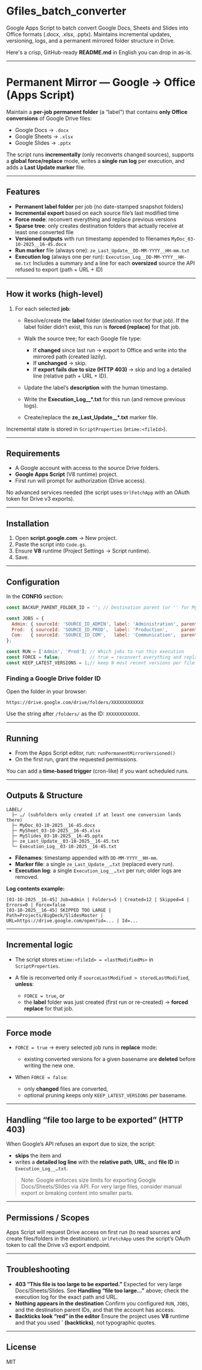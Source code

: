 # Gfiles_batch_converter
Google Apps Script to batch convert Google Docs, Sheets and Slides into Office formats (.docx, .xlsx, .pptx). Maintains incremental updates, versioning, logs, and a permanent mirrored folder structure in Drive.

Here's a crisp, GitHub-ready **README.md** in English you can drop in as-is.

---

# Permanent Mirror — Google → Office (Apps Script)

Maintain a **per-job permanent folder** (a “label”) that contains **only Office conversions** of Google Drive files:

* Google Docs → `.docx`
* Google Sheets → `.xlsx`
* Google Slides → `.pptx`

The script runs **incrementally** (only reconverts changed sources), supports a **global force/replace** mode, writes a **single run log** per execution, and adds a **Last Update marker** file.

---

## Features

* **Permanent label folder** per job (no date-stamped snapshot folders)
* **Incremental export** based on each source file’s last modified time
* **Force mode**: reconvert everything and replace previous versions
* **Sparse tree**: only creates destination folders that actually receive at least one converted file
* **Versioned outputs** with run timestamp appended to filenames
  `MyDoc_03-10-2025__16-45.docx`
* **Run marker** file (always one):
  `ze_Last_Update__DD-MM-YYYY__HH-mm.txt`
* **Execution log** (always one per run):
  `Execution_Log__DD-MM-YYYY__HH-mm.txt`
  Includes a summary and a line for each **oversized** source the API refused to export (path + URL + ID)

---

## How it works (high-level)

1. For each selected **job**:

   * Resolve/create the **label** folder (destination root for that job).
     If the label folder didn’t exist, this run is **forced (replace)** for that job.
   * Walk the source tree; for each Google file type:

     * If **changed** since last run → export to Office and write into the mirrored path (created lazily).
     * If **unchanged** → skip.
     * If **export fails due to size (HTTP 403)** → skip and log a detailed line (relative path + URL + ID).
   * Update the label’s **description** with the human timestamp.
   * Write the **Execution_Log__*.txt** for this run (and remove previous logs).
   * Create/replace the **ze_Last_Update__*.txt** marker file.

Incremental state is stored in `ScriptProperties` (`mtime:<fileId>`).

---

## Requirements

* A Google account with access to the source Drive folders.
* **Google Apps Script** (V8 runtime) project.
* First run will prompt for authorization (Drive access).

No advanced services needed (the script uses `UrlFetchApp` with an OAuth token for Drive v3 exports).

---

## Installation

1. Open **script.google.com** → New project.
2. Paste the script into `Code.gs`.
3. Ensure **V8** runtime (Project Settings → Script runtime).
4. Save.

---

## Configuration

In the **CONFIG** section:

```js
const BACKUP_PARENT_FOLDER_ID = ''; // Destination parent (or '' for My Drive root)

const JOBS = {
  Admin: { sourceId: 'SOURCE_ID_ADMIN', label: 'Administration', parentId: '' },
  Prod:  { sourceId: 'SOURCE_ID_PROD',  label: 'Production',     parentId: '' },
  Com:   { sourceId: 'SOURCE_ID_COM',   label: 'Communication',  parentId: '' },
};

const RUN = ['Admin', 'Prod']; // Which jobs to run this execution
const FORCE = false;           // true = reconvert everything and replace
const KEEP_LATEST_VERSIONS = 1;// keep N most recent versions per file (0 = keep all)
```

### Finding a Google Drive folder ID

Open the folder in your browser:

```
https://drive.google.com/drive/folders/XXXXXXXXXXXX
```

Use the string after `/folders/` as the ID: `XXXXXXXXXXXX`.

---

## Running

* From the Apps Script editor, run:
  `runPermanentMirrorVersioned()`
* On the first run, grant the requested permissions.

You can add a **time-based trigger** (cron-like) if you want scheduled runs.

---

## Outputs & Structure

```
LABEL/
  ├─ …/ (subfolders only created if at least one conversion lands there)
  ├─ MyDoc_03-10-2025__16-45.docx
  ├─ MySheet_03-10-2025__16-45.xlsx
  ├─ MySlides_03-10-2025__16-45.pptx
  ├─ ze_Last_Update__03-10-2025__16-45.txt
  └─ Execution_Log__03-10-2025__16-45.txt
```

* **Filenames**: timestamp appended with `DD-MM-YYYY__HH-mm`.
* **Marker file**: a single `ze_Last_Update__…txt` (replaced every run).
* **Execution log**: a single `Execution_Log__…txt` per run; older logs are removed.

**Log contents example:**

```
[03-10-2025__16-45] Job=Admin | Folders=5 | Created=12 | Skipped=4 | Errors=0 | Force=false
[03-10-2025__16-45] SKIPPED TOO LARGE | Path=Projects/BigDeck/SlidesMaster | URL=https://drive.google.com/open?id=... | Id=...
```

---

## Incremental logic

* The script stores `mtime:<fileId> = <lastModifiedMs>` in `ScriptProperties`.
* A file is reconverted only if `sourceLastModified > storedLastModified`, **unless**:

  * `FORCE = true`, or
  * the **label** folder was just created (first run or re-created) → **forced replace** for that job.

---

## Force mode

* `FORCE = true` → every selected job runs in **replace** mode:

  * existing converted versions for a given basename are **deleted** before writing the new one.
* When `FORCE = false`:

  * only **changed** files are converted,
  * optional pruning keeps only `KEEP_LATEST_VERSIONS` per basename.

---

## Handling “file too large to be exported” (HTTP 403)

When Google’s API refuses an export due to size, the script:

* **skips** the item and
* writes a **detailed log line** with the **relative path**, **URL**, and **file ID** in `Execution_Log__…txt`.

> Note: Google enforces size limits for exporting Google Docs/Sheets/Slides via API. For very large files, consider manual export or breaking content into smaller parts.

---

## Permissions / Scopes

Apps Script will request Drive access on first run (to read sources and create files/folders in the destination). `UrlFetchApp` uses the script’s OAuth token to call the Drive v3 export endpoint.

---

## Troubleshooting

* **403 “This file is too large to be exported.”**
  Expected for very large Docs/Sheets/Slides. See **Handling “file too large…”** above; check the execution log for the exact path and URL.
* **Nothing appears in the destination**
  Confirm you configured `RUN`, `JOBS`, and the destination parent IDs, and that the account has access.
* **Backticks look “red” in the editor**
  Ensure the project uses **V8** runtime and that you used **` (backticks)**, not typographic quotes.

---

## License

MIT
